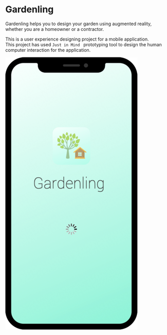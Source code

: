 # Gardenling

Gardenling helps you to design your garden using augmented reality, whether you are a homeowner or a contractor. 

This is a user experience designing project for a mobile application. 
<br> This project has used `Just in Mind ` prototyping tool to design the human computer interaction for the application.

<img src="https://github.com/MalshaL/gardenling/blob/main/Images/Splash%20Screen%401x.png"/>

